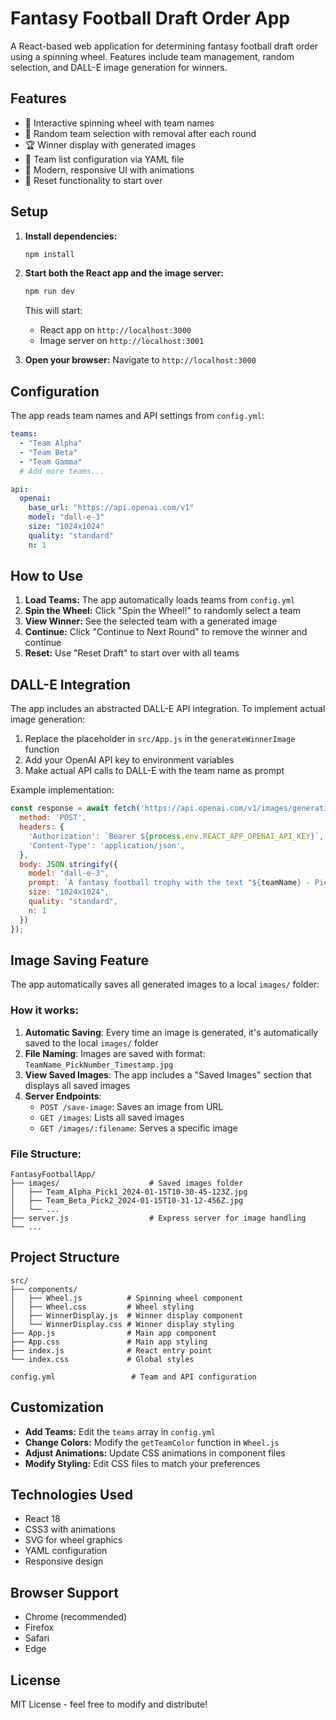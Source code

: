 # Fantasy Football Draft Order App

A React-based web application for determining fantasy football draft order using a spinning wheel. Features include team management, random selection, and DALL-E image generation for winners.

## Features

- 🎡 Interactive spinning wheel with team names
- 🎯 Random team selection with removal after each round
- 🏆 Winner display with generated images
- 📝 Team list configuration via YAML file
- 🎨 Modern, responsive UI with animations
- 🔄 Reset functionality to start over

## Setup

1. **Install dependencies:**
   ```bash
   npm install
   ```

2. **Start both the React app and the image server:**
   ```bash
   npm run dev
   ```
   
   This will start:
   - React app on `http://localhost:3000`
   - Image server on `http://localhost:3001`

3. **Open your browser:**
   Navigate to `http://localhost:3000`

## Configuration

The app reads team names and API settings from `config.yml`:

```yaml
teams:
  - "Team Alpha"
  - "Team Beta"
  - "Team Gamma"
  # Add more teams...

api:
  openai:
    base_url: "https://api.openai.com/v1"
    model: "dall-e-3"
    size: "1024x1024"
    quality: "standard"
    n: 1
```

## How to Use

1. **Load Teams:** The app automatically loads teams from `config.yml`
2. **Spin the Wheel:** Click "Spin the Wheel!" to randomly select a team
3. **View Winner:** See the selected team with a generated image
4. **Continue:** Click "Continue to Next Round" to remove the winner and continue
5. **Reset:** Use "Reset Draft" to start over with all teams

## DALL-E Integration

The app includes an abstracted DALL-E API integration. To implement actual image generation:

1. Replace the placeholder in `src/App.js` in the `generateWinnerImage` function
2. Add your OpenAI API key to environment variables
3. Make actual API calls to DALL-E with the team name as prompt

Example implementation:
```javascript
const response = await fetch('https://api.openai.com/v1/images/generations', {
  method: 'POST',
  headers: {
    'Authorization': `Bearer ${process.env.REACT_APP_OPENAI_API_KEY}`,
    'Content-Type': 'application/json',
  },
  body: JSON.stringify({
    model: "dall-e-3",
    prompt: `A fantasy football trophy with the text "${teamName} - Pick #${pickNumber}!" in a dramatic, celebratory style`,
    size: "1024x1024",
    quality: "standard",
    n: 1
  })
});
```

## Image Saving Feature

The app automatically saves all generated images to a local `images/` folder:

### How it works:
1. **Automatic Saving**: Every time an image is generated, it's automatically saved to the local `images/` folder
2. **File Naming**: Images are saved with format: `TeamName_PickNumber_Timestamp.jpg`
3. **View Saved Images**: The app includes a "Saved Images" section that displays all saved images
4. **Server Endpoints**:
   - `POST /save-image`: Saves an image from URL
   - `GET /images`: Lists all saved images
   - `GET /images/:filename`: Serves a specific image

### File Structure:
```
FantasyFootballApp/
├── images/                    # Saved images folder
│   ├── Team_Alpha_Pick1_2024-01-15T10-30-45-123Z.jpg
│   ├── Team_Beta_Pick2_2024-01-15T10-31-12-456Z.jpg
│   └── ...
├── server.js                  # Express server for image handling
└── ...
```

## Project Structure

```
src/
├── components/
│   ├── Wheel.js          # Spinning wheel component
│   ├── Wheel.css         # Wheel styling
│   ├── WinnerDisplay.js  # Winner display component
│   └── WinnerDisplay.css # Winner display styling
├── App.js                # Main app component
├── App.css               # Main app styling
├── index.js              # React entry point
└── index.css             # Global styles

config.yml                 # Team and API configuration
```

## Customization

- **Add Teams:** Edit the `teams` array in `config.yml`
- **Change Colors:** Modify the `getTeamColor` function in `Wheel.js`
- **Adjust Animations:** Update CSS animations in component files
- **Modify Styling:** Edit CSS files to match your preferences

## Technologies Used

- React 18
- CSS3 with animations
- SVG for wheel graphics
- YAML configuration
- Responsive design

## Browser Support

- Chrome (recommended)
- Firefox
- Safari
- Edge

## License

MIT License - feel free to modify and distribute! 